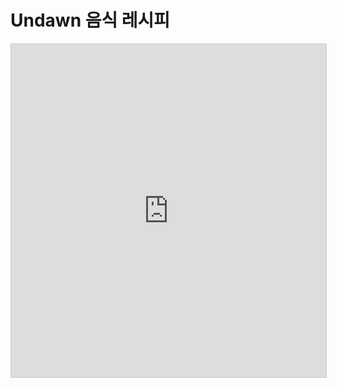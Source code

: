# Undawn 음식 레시피

<iframe class="airtable-embed" src="https://airtable.com/embed/xxx"
  frameborder="0" width="100%" height="533"
  style="background: transparent; border: 1px solid #ccc;"></iframe>
